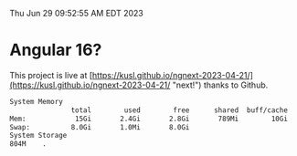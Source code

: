 Thu Jun 29 09:52:55 AM EDT 2023

# Angular 16?


This project is live at [https://kusl.github.io/ngnext-2023-04-21/](https://kusl.github.io/ngnext-2023-04-21/ "next!") thanks to Github.

```bash
System Memory
               total        used        free      shared  buff/cache   available
Mem:            15Gi       2.4Gi       2.8Gi       789Mi        10Gi        11Gi
Swap:          8.0Gi       1.0Mi       8.0Gi
System Storage
804M	.
```
```bash
